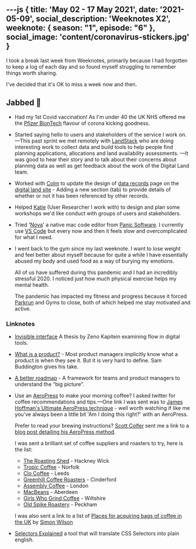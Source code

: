 ---js
{
  title: 'May 02 - 17 May 2021',
  date: '2021-05-09',
  social_description: 'Weeknotes X2',
  weeknote: {
    season: "1",
    episode: "6"
  },
  social_image: 'content/coronavirus-stickers.jpg'
}
---

I took a break last week from Weeknotes, primarily because I had forgotten to keep a log of each day and so found myself struggling to remember things worth sharing.

I've decided that it's OK to miss a week now and then.

## Jabbed <span aria-hidden="true">💉</span>

- Had my 1st Covid vaccination! As I'm under 40 the UK NHS offered me the [Pfizer BionTech](https://www.gov.uk/government/publications/regulatory-approval-of-pfizer-biontech-vaccine-for-covid-19/information-for-uk-recipients-on-pfizerbiontech-covid-19-vaccine) flavour of corona kicking goodness.

- Started saying hello to users and stakeholders of the service I work on.&mdash;This past sprint we met remotely with [LandStack](https://landstack.co.uk/) who are doing interesting work to collect data and build tools to help people find planning applications, allocations and land availability assessments.
  &mdash;It was good to hear their story and to talk about their concerns about planning data as well as get feedback about the work of the Digital Land team.

- Worked with [Colm](https://www.colmjude.com/about) to update the design of [data records](https://digital-land.github.io/brownfield-land/local-authority-eng/ADU/ADCBR5/#record) page on the [digital land site](https://digital-land.github.io/) - Adding a new section (tab) to provide details of whether or not it has been referenced by other records.
- Helped [Katie](https://twitter.com/KTglaubius) (User Researcher I work with) to design and plan some workshops we'd like conduct with groups of users and stakeholders.
- Tried '[Nova](https://nova.app/)' a native mac code editor from [Panic Software](https://panic.com).
  I currently use [VS Code](https://code.visualstudio.com/) but every now and then it feels slow and overcomplicated for what I need.

- I went back to the gym since my last weeknote. I want to lose weight and feel better about myself because for quite a while I have essentially abused my body and used food as a way of burying my emotions.

  All of us have suffered during this pandemic and I had an incredibly stressful 2020. I noticed just how much physical exercise helps my mental health.

  The pandemic has impacted my fitness and progress because it forced [Parkrun](https://www.parkrun.org.uk/) and Gyms to close, both of which helped me stay motivated and active.

### Linknotes

- [Invisible interface](zeno.zone/#thesis) A thesis by Zeno Kapitein examining flow in digital tools.
- [What is a product?](https://sambuddington.medium.com/what-is-a-product-210ae8f93843) - Most product managers implicitly know what a product is when they see it. But it is very hard to define. Sam Buddington gives his take.
- [A better roadmap](https://medium.com/@johnpcutler/a-better-roadmap-mind-map-mousetrap-cdbacaaa664b) - A framework for teams and product managers to understand the “big picture”.
- Use an [AeroPress](https://www.aeropress.co.uk/) to make your morning coffee? I asked twitter for coffee recommendations and tips.&mdash;One link I was sent was to [James Hoffman's Ultimate AeroPress technique](https://www.youtube.com/watch?v=j6VlT_jUVPc&list=PLxz0FjZMVOl2858ytsWi9DH8NUKAz4nvl&index=3) - well worth watching if like me you've always been a little bit 'Am I doing this right?' with an AeroPress.

  Prefer to read your brewing instructions? [Scott Colfer](https://twitter.com/scottcolfer) sent me a link to a [blog post detailing his AeroPress method](https://scottcolfer.com/coffee/2018/03/03/aeropress.html).

  I was sent a brilliant set of coffee suppliers and roasters to try, here is the list:

    - [The Roasting Shed](https://theroastingshed.com) - Hackney Wick
    - [Tropic Coffee](https://tropiccoffee.co.uk/) - Norfolk
    - [Clo Coffee](https://clocoffee.com/nav) - Leeds
    - [Greenhill Coffee Roasters](http://greenhillcoffeeroasters.co.uk) - Cinderford
    - [Assembly Coffee](assemblycoffee.co.uk) - London
    - [MacBeans](https://www.macbeans.com/) - Aberdeen
    - [Girls Who Grind Coffee](https://girlswhogrindcoffee.com/) - Wiltshire
    - [Old Spike Roastery](https://oldspikeroastery.com/) - Peckham

  I was also sent a link to a list of [Places for acquiring bags of coffee in the UK](https://girlswhogrindcoffee.com/) by [Simon Wilson](https://www.ermlikeyeah.com/)

- [Selectors Explained](https://kittygiraudel.github.io/selectors-explained/) a tool that will translate CSS Selectors into plain english.

